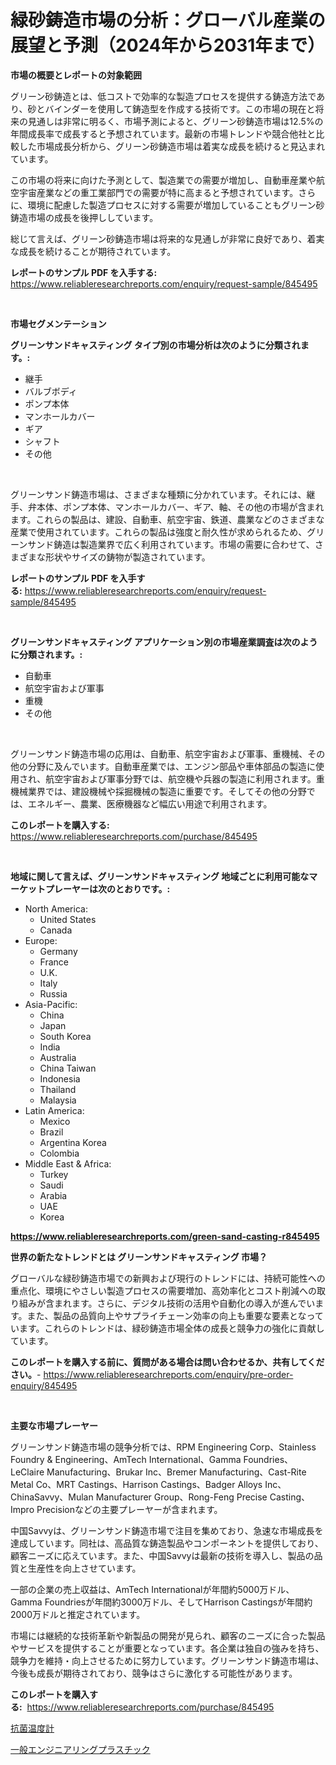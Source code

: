 <p><h1>緑砂鋳造市場の分析：グローバル産業の展望と予測（2024年から2031年まで）</h1></p><p><strong>市場の概要とレポートの対象範囲</strong></p>
<p><p>グリーン砂鋳造とは、低コストで効率的な製造プロセスを提供する鋳造方法であり、砂とバインダーを使用して鋳造型を作成する技術です。この市場の現在と将来の見通しは非常に明るく、市場予測によると、グリーン砂鋳造市場は12.5%の年間成長率で成長すると予想されています。最新の市場トレンドや競合他社と比較した市場成長分析から、グリーン砂鋳造市場は着実な成長を続けると見込まれています。</p><p>この市場の将来に向けた予測として、製造業での需要が増加し、自動車産業や航空宇宙産業などの重工業部門での需要が特に高まると予想されています。さらに、環境に配慮した製造プロセスに対する需要が増加していることもグリーン砂鋳造市場の成長を後押ししています。</p><p>総じて言えば、グリーン砂鋳造市場は将来的な見通しが非常に良好であり、着実な成長を続けることが期待されています。</p></p>
<p><strong>レポートのサンプル PDF を入手する:</strong> <a href="https://www.reliableresearchreports.com/enquiry/request-sample/845495">https://www.reliableresearchreports.com/enquiry/request-sample/845495</a></p>
<p>&nbsp;</p>
<p><strong>市場セグメンテーション</strong></p>
<p><strong>グリーンサンドキャスティング タイプ別の市場分析は次のように分類されます。:</strong></p>
<p><ul><li>継手</li><li>バルブボディ</li><li>ポンプ本体</li><li>マンホールカバー</li><li>ギア</li><li>シャフト</li><li>その他</li></ul></p>
<p>&nbsp;</p>
<p><p>グリーンサンド鋳造市場は、さまざまな種類に分かれています。それには、継手、弁本体、ポンプ本体、マンホールカバー、ギア、軸、その他の市場が含まれます。これらの製品は、建設、自動車、航空宇宙、鉄道、農業などのさまざまな産業で使用されています。これらの製品は強度と耐久性が求められるため、グリーンサンド鋳造は製造業界で広く利用されています。市場の需要に合わせて、さまざまな形状やサイズの鋳物が製造されています。</p></p>
<p><strong>レポートのサンプル PDF を入手する:</strong>&nbsp;<a href="https://www.reliableresearchreports.com/enquiry/request-sample/845495">https://www.reliableresearchreports.com/enquiry/request-sample/845495</a></p>
<p>&nbsp;</p>
<p><strong> グリーンサンドキャスティング アプリケーション別の市場産業調査は次のように分類されます。:</strong></p>
<p><ul><li>自動車</li><li>航空宇宙および軍事</li><li>重機</li><li>その他</li></ul></p>
<p>&nbsp;</p>
<p><p>グリーンサンド鋳造市場の応用は、自動車、航空宇宙および軍事、重機械、その他の分野に及んでいます。自動車産業では、エンジン部品や車体部品の製造に使用され、航空宇宙および軍事分野では、航空機や兵器の製造に利用されます。重機械業界では、建設機械や採掘機械の製造に重要です。そしてその他の分野では、エネルギー、農業、医療機器など幅広い用途で利用されます。</p></p>
<p><strong>このレポートを購入する:</strong>&nbsp; <a href="https://www.reliableresearchreports.com/purchase/845495">https://www.reliableresearchreports.com/purchase/845495</a></p>
<p>&nbsp;</p>
<p><strong>地域に関して言えば、グリーンサンドキャスティング 地域ごとに利用可能なマーケットプレーヤーは次のとおりです。:</strong></p>
<p><ul>
    <li>
        North America:
        <ul>
            <li>United States</li>
            <li>Canada</li>
        </ul>
    </li>
    <li>
        Europe:
        <ul>
            <li>Germany</li>
            <li>France</li>
            <li>U.K.</li>
            <li>Italy</li>
            <li>Russia</li>
        </ul>
    </li>
    <li>
        Asia-Pacific:
        <ul>
            <li>China</li>
            <li>Japan</li>
            <li>South Korea</li>
            <li>India</li>
            <li>Australia</li>
            <li>China Taiwan</li>
            <li>Indonesia</li>
            <li>Thailand</li>
            <li>Malaysia</li>
        </ul>
    </li>
    <li>
        Latin America:
        <ul>
            <li>Mexico</li>
            <li>Brazil</li>
            <li>Argentina Korea</li>
            <li>Colombia</li>
        </ul>
    </li>
    <li>
        Middle East & Africa:
        <ul>
            <li>Turkey</li>
            <li>Saudi</li>
            <li>Arabia</li>
            <li>UAE</li>
            <li>Korea</li>
        </ul>
    </li>
    </ul></p>
<p><strong><a href="https://www.reliableresearchreports.com/green-sand-casting-r845495">https://www.reliableresearchreports.com/green-sand-casting-r845495</a></strong>&nbsp;</p>
<p><strong>世界の新たなトレンドとは グリーンサンドキャスティング 市場？</strong></p>
<p><p>グローバルな緑砂鋳造市場での新興および現行のトレンドには、持続可能性への重点化、環境にやさしい製造プロセスの需要増加、高効率化とコスト削減への取り組みが含まれます。さらに、デジタル技術の活用や自動化の導入が進んでいます。また、製品の品質向上やサプライチェーン効率の向上も重要な要素となっています。これらのトレンドは、緑砂鋳造市場全体の成長と競争力の強化に貢献しています。</p></p>
<p><strong>このレポートを購入する前に、質問がある場合は問い合わせるか、共有してください。</strong>- <a href="https://www.reliableresearchreports.com/enquiry/pre-order-enquiry/845495">https://www.reliableresearchreports.com/enquiry/pre-order-enquiry/845495</a></p>
<p>&nbsp;</p>
<p><strong>主要な市場プレーヤー</strong></p>
<p><p>グリーンサンド鋳造市場の競争分析では、RPM Engineering Corp、Stainless Foundry & Engineering、AmTech International、Gamma Foundries、LeClaire Manufacturing、Brukar Inc、Bremer Manufacturing、Cast-Rite Metal Co、MRT Castings、Harrison Castings、Badger Alloys Inc、ChinaSavvy、Mulan Manufacturer Group、Rong-Feng Precise Casting、Impro Precisionなどの主要プレーヤーが含まれます。</p><p>中国Savvyは、グリーンサンド鋳造市場で注目を集めており、急速な市場成長を達成しています。同社は、高品質な鋳造製品やコンポーネントを提供しており、顧客ニーズに応えています。また、中国Savvyは最新の技術を導入し、製品の品質と生産性を向上させています。</p><p>一部の企業の売上収益は、AmTech Internationalが年間約5000万ドル、Gamma Foundriesが年間約3000万ドル、そしてHarrison Castingsが年間約2000万ドルと推定されています。</p><p>市場には継続的な技術革新や新製品の開発が見られ、顧客のニーズに合った製品やサービスを提供することが重要となっています。各企業は独自の強みを持ち、競争力を維持・向上させるために努力しています。グリーンサンド鋳造市場は、今後も成長が期待されており、競争はさらに激化する可能性があります。</p></p>
<p><strong>このレポートを購入する:</strong>&nbsp;&nbsp;<a href="https://www.reliableresearchreports.com/purchase/845495">https://www.reliableresearchreports.com/purchase/845495</a></p>
<p><p><a href="https://github.com/RodHoppe07/Market-Research-Report-List-1/blob/main/983752619233.md">抗菌温度計</a></p><p><a href="https://github.com/laurenreichert/Market-Research-Report-List-1/blob/main/480023219232.md">一般エンジニアリングプラスチック</a></p></p>